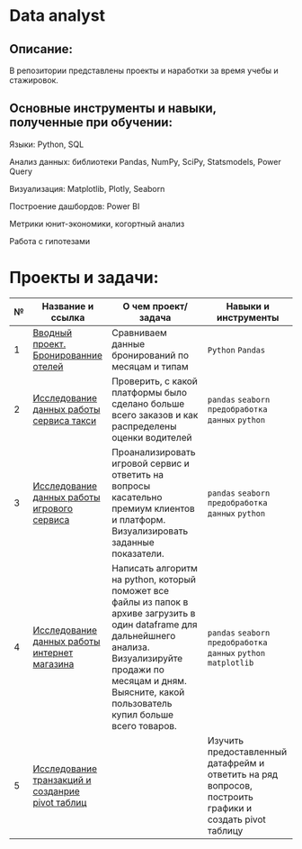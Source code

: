 # Data analyst

## Описание:
В репозитории представлены проекты и наработки за время учебы и стажировок.

## Основные инструменты и навыки, полученные при обучении:

Языки: Python, SQL

Анализ данных: библиотеки Pandas, NumPy, SciPy, Statsmodels, Power Query

Визуализация: Matplotlib, Plotly, Seaborn

Построение дашбордов: Power BI

Метрики юнит-экономики, когортный анализ

Работа с гипотезами

# Проекты и задачи:

| № |      Название и ссылка      |   О чем проект/задача   |    Навыки и инструменты    |   
|---|---|---|---|
|  1 |  [Вводный проект. Бронированние отелей](https://github.com/julitays/pandas_analyst/tree/main/mini_project_1) | Сравниваем данные бронирований по месяцам и типам  |  `Python` `Pandas` |
| 2 | [Исследование данных работы сервиса такси](https://github.com/julitays/pandas_analyst/tree/main/mini_project_2) | Проверить, с какой платформы было сделано больше всего заказов и как распределены оценки водителей | `pandas` `seaborn` `предобработка данных` `python` |
| 3  | [Исследование данных работы игрового сервиса](https://github.com/julitays/pandas_analyst/tree/main/task_3)  | Проанализировать игровой сервис и ответить на вопросы касательно премиум клиентов и платформ. Визуализировать заданные показатели.  |  `pandas` `seaborn` `предобработка данных` `python`  |
| 4 | [Исследование данных работы интернет магазина]() | Написать алгоритм на python, который поможет все файлы из папок в архиве загрузить в один dataframe для дальнейшнего анализа. Визуализируйте продажи по месяцам и дням.  Выясните, какой пользователь купил больше всего товаров. |  `pandas` `seaborn` `предобработка данных` `python` `matplotlib`|
| 5 |[Исследование транзакций и созданрие pivot таблиц](https://github.com/julitays/pandas_analyst/tree/main/task_5)|| Изучить предоставленный датафрейм и ответить на ряд вопросов, построить графики и создать pivot таблицу |  `pandas` `seaborn` `предобработка данных` `python` `matplotlib`|
